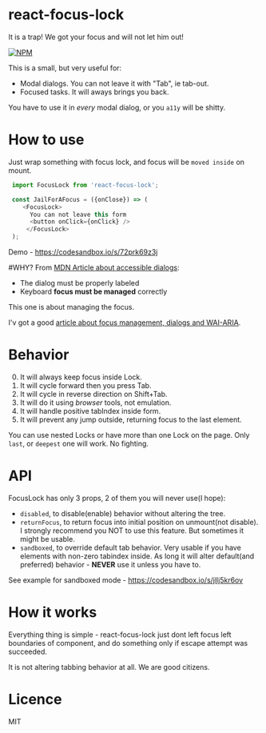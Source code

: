 # react-focus-lock
It is a trap! We got your focus and will not let him out!

[![NPM](https://nodei.co/npm/react-focus-lock.png?downloads=true&stars=true)](https://nodei.co/npm/react-focus-lock/)

This is a small, but very useful for:
 - Modal dialogs. You can not leave it with "Tab", ie tab-out.
 - Focused tasks. It will aways brings you back.
 
You have to use it in _every_ modal dialog, or you `a11y` will be shitty.
 
# How to use
Just wrap something with focus lock, and focus will be `moved inside` on mount.
```js
 import FocusLock from 'react-focus-lock';

 const JailForAFocus = ({onClose}) => (
    <FocusLock>
      You can not leave this form
      <button onClick={onClick} />
     </FocusLock>
 );
```
 Demo - https://codesandbox.io/s/72prk69z3j

#WHY?
From [MDN Article about accessible dialogs](https://developer.mozilla.org/en-US/docs/Web/Accessibility/ARIA/ARIA_Techniques/Using_the_dialog_role):
 - The dialog must be properly labeled
 - Keyboard __focus must be managed__ correctly
 
This one is about managing the focus.

I'v got a good [article about focus management, dialogs and  WAI-ARIA](https://medium.com/@antonkorzunov/its-a-focus-trap-699a04d66fb5).    

# Behavior
 0. It will always keep focus inside Lock.
 1. It will cycle forward then you press Tab.
 2. It will cycle in reverse direction on Shift+Tab.
 3. It will do it using _browser_ tools, not emulation.
 4. It will handle positive tabIndex inside form.
 5. It will prevent any jump outside, returning focus to the last element.

You can use nested Locks or have more than one Lock on the page.
Only `last`, or `deepest` one will work. No fighting.

# API
 FocusLock has only 3 props, 2 of them you will never use(I hope):
  - `disabled`, to disable(enable) behavior without altering the tree.
  - `returnFocus`, to return focus into initial position on unmount(not disable).
  I strongly recommend you NOT to use this feature. But sometimes it might be usable.
  - `sandboxed`, to override default tab behavior. Very usable if you have elements with non-zero tabindex inside.
  As long it will alter default(and preferred) behavior - __NEVER__ use it unless you have to.
     
     
See example for sandboxed mode - https://codesandbox.io/s/jllj5kr6ov     

# How it works
 Everything thing is simple - react-focus-lock just dont left focus left boundaries of component, and
 do something only if escape attempt was succeeded.
 
 It is not altering tabbing behavior at all. We are good citizens.

# Licence
 MIT
 
 
